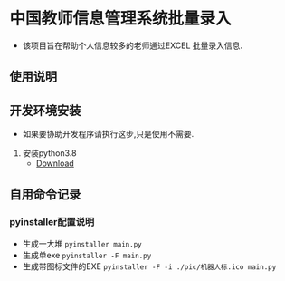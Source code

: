 # 中国教师信息管理系统批量录入
- 该项目旨在帮助个人信息较多的老师通过EXCEL 批量录入信息.

## 使用说明


## 开发环境安装
- 如果要协助开发程序请执行这步,只是使用不需要.
1. 安装python3.8 
    - [Download](https://github.com/3038922/new_century_robotics/releases/download/v1.0/python-3.8.1-amd64.exe)




## 自用命令记录
### pyinstaller配置说明
- 生成一大堆 `pyinstaller main.py`
- 生成单exe `pyinstaller -F main.py`
- 生成带图标文件的EXE `pyinstaller -F -i ./pic/机器人标.ico main.py`
